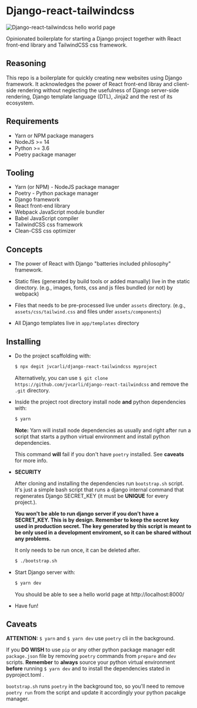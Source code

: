 # Django-react-tailwindcss

![Django-react-tailwindcss hello world page](https://i.imgur.com/yIAMkqy.png)

Opinionated boilerplate for starting a Django project together with React front-end library and TailwindCSS css framework.

## Reasoning

This repo is a boilerplate for quickly creating new websites using Django framework. It acknowledges the power of React front-end libray and client-side rendering without neglecting the usefulness of Django server-side rendering, Django template language (DTL), Jinja2 and the rest of its ecosystem.

## Requirements

- Yarn or NPM package managers
- NodeJS >= 14
- Python >= 3.6
- Poetry package manager

## Tooling

- Yarn (or NPM) - NodeJS package manager
- Poetry - Python package manager
- Django framework
- React front-end library
- Webpack JavaScript module bundler
- Babel JavaScript compiler
- TailwindCSS css framework
- Clean-CSS css optimizer

## Concepts

- The power of React with Django "batteries included philosophy" framework.

- Static files (generated by build tools or added manually) live in the static directory. (e.g., images, fonts, css and js files bundled (or not) by webpack)

- Files that needs to be pre-processed live under `assets` directory. (e.g., `assets/css/tailwind.css` and files under `assets/components`)

- All Django templates live in `app/templates` directory

## Installing

- Do the project scaffolding with:

  ```bash
  $ npx degit jvcarli/django-react-tailwindcss myproject
  ```

  Alternatively, you can use `$ git clone https://github.com/jvcarli/django-react-tailwindcss` and remove the `.git` directory.

- Inside the project root directory install node **and** python dependencies with:

  ```bash
  $ yarn
  ```

  **Note:** Yarn will install node dependencies as usually and right after run a script that starts a python virtual environment and install python dependencies.

  This command **will** fail if you don't have `poetry` installed. See **caveats** for more info.

- **SECURITY**

  After cloning and installing the dependencies run `bootstrap.sh` script. It's just a simple bash script that runs a django internal command that regenerates Django SECRET_KEY (it must be **UNIQUE** for every project.).

  **You won't be able to run django server if you don't have a SECRET_KEY. This is by design. Remember to keep the secret key used in production secret. The key generated by this script is meant to be only used in a development enviroment, so it can be shared without any problems.**

  It only needs to be run once, it can be deleted after.

  ```bash
  $ ./bootstrap.sh
  ```

- Start Django server with:

  ```bash
  $ yarn dev
  ```

  You should be able to see a hello world page at http://localhost:8000/

- Have fun!

## Caveats

**ATTENTION:** `$ yarn` and `$ yarn dev` use `poetry` cli in the background.

If you **DO WISH** to use `pip` or any other python package manager edit `package.json` file by removing `poetry` commands
from `prepare` and `dev` scripts. **Remember** to **always** source your python virtual environment **before** running `$ yarn dev` and to install the dependencies stated in pyproject.toml .

`bootstrap.sh` runs `poetry` in the background too, so you'll need to remove `poetry run` from the script and update it accordingly your python pacakge manager.
